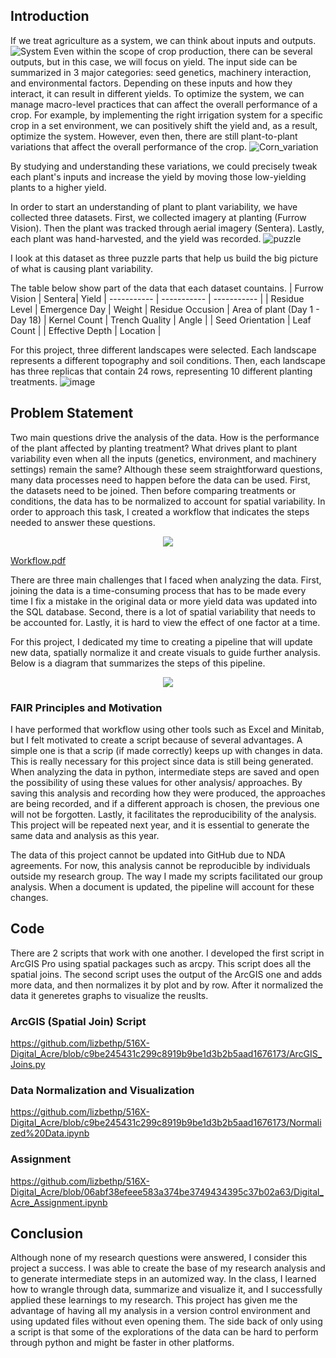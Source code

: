 ## Introduction 
If we treat agriculture as a system, we can think about inputs and outputs. 
![System](https://user-images.githubusercontent.com/86243647/144939640-b4072840-6061-48b5-9755-18b5b321523e.PNG)
Even within the scope of crop production, there can be several outputs, but in this case, we will focus on yield. The input side can be summarized in 3 major categories: seed genetics, machinery interaction, and environmental factors. Depending on these inputs and how they interact, it can result in different yields. To optimize the system, we can manage macro-level practices that can affect the overall performance of a crop. For example, by implementing the right irrigation system for a specific crop in a set environment, we can positively shift the yield and, as a result, optimize the system. However, even then, there are still plant-to-plant variations that affect the overall performance of the crop.
![Corn_variation](https://user-images.githubusercontent.com/86243647/144939652-ead6a9a3-9725-4403-a3f2-9b2823cd69d4.PNG)

By studying and understanding these variations, we could precisely tweak each plant's inputs and increase the yield by moving those low-yielding plants to a higher yield.  

In order to start an understanding of plant to plant variability, we have collected three datasets. First, we collected imagery at planting (Furrow Vision). Then the plant was tracked through aerial imagery (Sentera). Lastly, each plant was hand-harvested, and the yield was recorded.
![puzzle](https://user-images.githubusercontent.com/86243647/144940532-b494e216-4bb9-4032-a97b-cecd5fde2593.PNG)

I look at this dataset as three puzzle parts that help us build the big picture of what is causing plant variability.  

The table below show part of the data that each dataset countains.
| Furrow Vision | Sentera| Yield
| ----------- | ----------- | ----------- |
| Residue Level | Emergence Day | Weight
| Residue Occusion | Area of plant (Day 1 - Day 18) | Kernel Count
| Trench Quality | Angle |
| Seed Orientation | Leaf Count |
| Effective Depth | Location |


For this project, three different landscapes were selected. Each landscape represents a different topography and soil conditions. Then, each landscape has three replicas that contain 24 rows, representing 10 different planting treatments. 
![image](https://user-images.githubusercontent.com/86243647/144941013-21f55d68-0504-459d-b8d5-d394e251c98f.png)


## Problem Statement
Two main questions drive the analysis of the data. How is the performance of the plant affected by planting treatment? What drives plant to plant variability even when all the inputs (genetics, environment, and machinery settings) remain the same? Although these seem straightforward questions, many data processes need to happen before the data can be used. First, the datasets need to be joined. Then before comparing treatments or conditions, the data has to be normalized to account for spatial variability. In order to approach this task, I created a workflow that indicates the steps needed to answer these questions. 

<p align="center">
  <img src="https://user-images.githubusercontent.com/86243647/144981392-7236cacc-0d74-4566-9947-e9697f3f0c1d.PNG">
</p>


[Workflow.pdf](https://github.com/lizbethp/516X-Digital_Acre/files/7664293/Workflow.pdf)

There are three main challenges that I faced when analyzing the data. First, joining the data is a time-consuming process that has to be made every time I fix a mistake in the original data or more yield data was updated into the SQL database. Second, there is a lot of spatial variability that needs to be accounted for. Lastly, it is hard to view the effect of one factor at a time. 

For this project, I dedicated my time to creating a pipeline that will update new data, spatially normalize it and create visuals to guide further analysis. Below is a diagram that summarizes the steps of this pipeline. 

<p align="center">
  <img src="https://user-images.githubusercontent.com/86243647/144943104-c56ffc62-86b0-4206-b947-431fa0ca4146.PNG">
</p>

### FAIR Principles and Motivation
I have performed that workflow using other tools such as Excel and Minitab, but I felt motivated to create a script because of several advantages. A simple one is that a scrip (if made correctly) keeps up with changes in data. This is really necessary for this project since data is still being generated. When analyzing the data in python, intermediate steps are saved and open the possibility of using these values for other analysis/ approaches. By saving this analysis and recording how they were produced, the approaches are being recorded, and if a different approach is chosen, the previous one will not be forgotten. Lastly, it facilitates the reproducibility of the analysis. This project will be repeated next year, and it is essential to generate the same data and analysis as this year. 

The data of this project cannot be updated into GitHub due to NDA agreements. For now, this analysis cannot be reproducible by individuals outside my research group. The way I made my scripts facilitated our group analysis. When a document is updated, the pipeline will account for these changes.


## Code 
There are 2 scripts that work with one another. I developed the first script in ArcGIS Pro using spatial packages such as arcpy. This script does all the spatial joins. The second script uses the output of the ArcGIS one and adds more data, and then normalizes it by plot and by row. After it normalized the data it generetes graphs to visualize the reuslts. 

### ArcGIS (Spatial Join) Script 
https://github.com/lizbethp/516X-Digital_Acre/blob/c9be245431c299c8919b9be1d3b2b5aad1676173/ArcGIS_Joins.py


### Data Normalization and Visualization
https://github.com/lizbethp/516X-Digital_Acre/blob/c9be245431c299c8919b9be1d3b2b5aad1676173/Normalized%20Data.ipynb

### Assignment 
https://github.com/lizbethp/516X-Digital_Acre/blob/06abf38efeee583a374be3749434395c37b02a63/Digital_Acre_Assignment.ipynb

## Conclusion
Although none of my research questions were answered, I consider this project a success. I was able to create the base of my research analysis and to generate intermediate steps in an automized way. In the class, I learned how to wrangle through data, summarize and visualize it, and I successfully applied these learnings to my research. This project has given me the advantage of having all my analysis in a version control environment and using updated files without even opening them. The side back of only using a script is that some of the explorations of the data can be hard to perform through python and might be faster in other platforms. 



